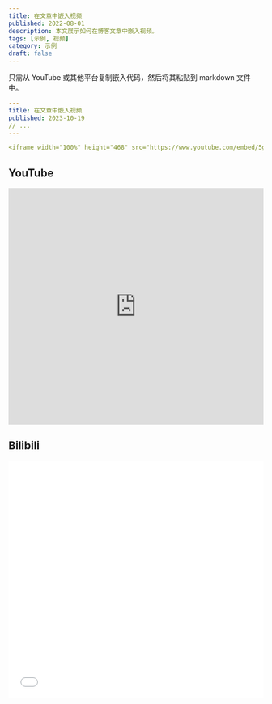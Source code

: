```yaml
---
title: 在文章中嵌入视频
published: 2022-08-01
description: 本文展示如何在博客文章中嵌入视频。
tags: [示例, 视频]
category: 示例
draft: false
---
```


只需从 YouTube 或其他平台复制嵌入代码，然后将其粘贴到 markdown 文件中。

```yaml
---
title: 在文章中嵌入视频
published: 2023-10-19
// ...
---

<iframe width="100%" height="468" src="https://www.youtube.com/embed/5gIf0_xpFPI?si=N1WTorLKL0uwLsU_" title="YouTube video player" frameborder="0" allowfullscreen></iframe>
```
## YouTube

<iframe width="100%" height="468" src="https://www.youtube.com/embed/5gIf0_xpFPI?si=N1WTorLKL0uwLsU_" title="YouTube video player" frameborder="0" allow="accelerometer; autoplay; clipboard-write; encrypted-media; gyroscope; picture-in-picture; web-share" allowfullscreen></iframe>

## Bilibili

<iframe width="100%" height="468" src="//player.bilibili.com/player.html?bvid=BV1fK4y1s7Qf&p=1&autoplay=0" scrolling="no" border="0" frameborder="no" framespacing="0" allowfullscreen="true" &autoplay=0> </iframe>


